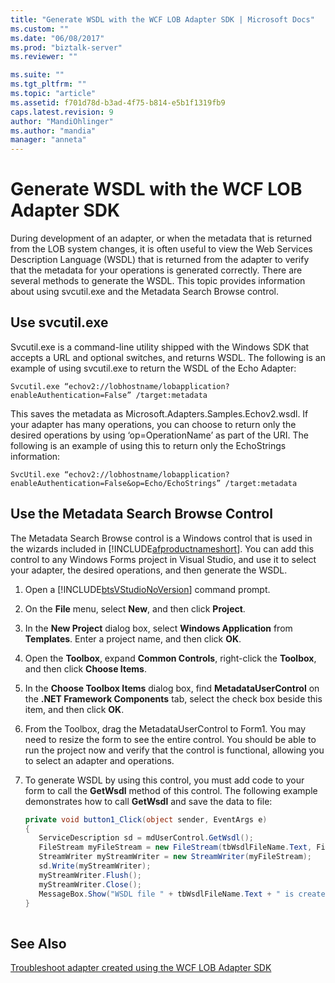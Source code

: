 ```yaml
---
title: "Generate WSDL with the WCF LOB Adapter SDK | Microsoft Docs"
ms.custom: ""
ms.date: "06/08/2017"
ms.prod: "biztalk-server"
ms.reviewer: ""

ms.suite: ""
ms.tgt_pltfrm: ""
ms.topic: "article"
ms.assetid: f701d78d-b3ad-4f75-b814-e5b1f1319fb9
caps.latest.revision: 9
author: "MandiOhlinger"
ms.author: "mandia"
manager: "anneta"
---
```

# Generate WSDL with the WCF LOB Adapter SDK
During development of an adapter, or when the metadata that is returned from the LOB system changes, it is often useful to view the Web Services Description Language (WSDL) that is returned from the adapter to verify that the metadata for your operations is generated correctly. There are several methods to generate the WSDL. This topic provides information about using svcutil.exe and the Metadata Search Browse control.  

  
## Use svcutil.exe  
 Svcutil.exe is a command-line utility shipped with the Windows SDK that accepts a URL and optional switches, and returns WSDL. The following is an example of using svcutil.exe to return the WSDL of the Echo Adapter:  
  
 ```
 Svcutil.exe “echov2://lobhostname/lobapplication?enableAuthentication=False” /target:metadata
 ```
  
 This saves the metadata as Microsoft.Adapters.Samples.Echov2.wsdl. If your adapter has many operations, you can choose to return only the desired operations by using ‘op=OperationName’ as part of the URI. The following is an example of using this to return only the EchoStrings information:  
  
```  
SvcUtil.exe “echov2://lobhostname/lobapplication?enableAuthentication=False&op=Echo/EchoStrings” /target:metadata  
```  
  
## Use the Metadata Search Browse Control  
 The Metadata Search Browse control is a Windows control that is used in the wizards included in [!INCLUDE[afproductnameshort](../../includes/afproductnameshort-md.md)]. You can add this control to any Windows Forms project in Visual Studio, and use it to select your adapter, the desired operations, and then generate the WSDL.  
  
1.  Open a [!INCLUDE[btsVStudioNoVersion](../../includes/btsvstudionoversion-md.md)] command prompt.  
  
2.  On the **File** menu, select **New**, and then click **Project**.  
  
3.  In the **New Project** dialog box, select **Windows Application** from **Templates**. Enter a project name, and then click **OK**.  
  
4.  Open the **Toolbox**, expand **Common Controls**, right-click the **Toolbox**, and then click **Choose Items**.  
  
5.  In the **Choose Toolbox Items** dialog box, find **MetadataUserControl** on the **.NET Framework Components** tab, select the check box beside this item, and then click **OK**.  
  
6.  From the Toolbox, drag the MetadataUserControl to Form1. You may need to resize the form to see the entire control. You should be able to run the project now and verify that the control is functional, allowing you to select an adapter and operations.  
  
7.  To generate WSDL by using this control, you must add code to your form to call the **GetWsdl** method of this control. The following example demonstrates how to call **GetWsdl** and save the data to file:  
  
    ```csharp  
    private void button1_Click(object sender, EventArgs e)  
    {  
       ServiceDescription sd = mdUserControl.GetWsdl();  
       FileStream myFileStream = new FileStream(tbWsdlFileName.Text, FileMode.OpenOrCreate, FileAccess.Write);  
       StreamWriter myStreamWriter = new StreamWriter(myFileStream);  
       sd.Write(myStreamWriter);  
       myStreamWriter.Flush();  
       myStreamWriter.Close();  
       MessageBox.Show("WSDL file " + tbWsdlFileName.Text + " is created.");  
    }  
  
    ```  
  
## See Also  
 [Troubleshoot adapter created using the WCF LOB Adapter SDK](../../adapters-and-accelerators/wcf-lob-adapter-sdk/troubleshoot-adapter-created-using-the-wcf-lob-adapter-sdk.md)